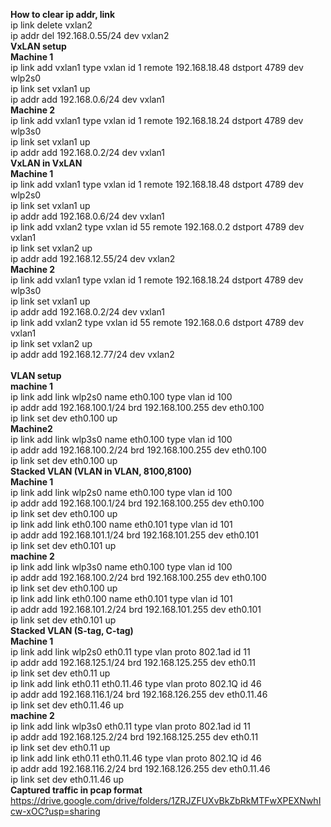 **How to clear ip addr, link**\
ip link delete vxlan2\
ip addr del 192.168.0.55/24 dev vxlan2\
**VxLAN setup**\
**Machine 1**\
ip link add vxlan1 type vxlan id 1 remote 192.168.18.48 dstport 4789 dev wlp2s0\
ip link set vxlan1 up\
ip addr add 192.168.0.6/24 dev vxlan1\
**Machine 2**\
ip link add vxlan1 type vxlan id 1 remote 192.168.18.24 dstport 4789 dev wlp3s0\
ip link set vxlan1 up\
ip addr add 192.168.0.2/24 dev vxlan1\
**VxLAN in VxLAN**\
**Machine 1**\
ip link add vxlan1 type vxlan id 1 remote 192.168.18.48 dstport 4789 dev wlp2s0\
ip link set vxlan1 up\
ip addr add 192.168.0.6/24 dev vxlan1\
ip link add vxlan2 type vxlan id 55 remote 192.168.0.2 dstport 4789 dev vxlan1\
ip link set vxlan2 up\
ip addr add 192.168.12.55/24 dev vxlan2\
**Machine 2**\
ip link add vxlan1 type vxlan id 1 remote 192.168.18.24 dstport 4789 dev wlp3s0\
ip link set vxlan1 up\
ip addr add 192.168.0.2/24 dev vxlan1\
ip link add vxlan2 type vxlan id 55 remote 192.168.0.6 dstport 4789 dev vxlan1\
ip link set vxlan2 up\
ip addr add 192.168.12.77/24 dev vxlan2\
\
**VLAN setup**\
**machine 1**\
ip link add link wlp2s0 name eth0.100 type vlan id 100\
ip addr add 192.168.100.1/24 brd 192.168.100.255 dev eth0.100\
ip link set dev eth0.100 up\
**Machine2**\
ip link add link wlp3s0 name eth0.100 type vlan id 100\
ip addr add 192.168.100.2/24 brd 192.168.100.255 dev eth0.100\
ip link set dev eth0.100 up\
**Stacked VLAN (VLAN in VLAN, 8100,8100)**\
**Machine 1**\
ip link add link wlp2s0 name eth0.100 type vlan id 100\
ip addr add 192.168.100.1/24 brd 192.168.100.255 dev eth0.100\
ip link set dev eth0.100 up\
ip link add link eth0.100 name eth0.101 type vlan id 101\
ip addr add 192.168.101.1/24 brd 192.168.101.255 dev eth0.101\
ip link set dev eth0.101 up\
**machine 2**\
ip link add link wlp3s0 name eth0.100 type vlan id 100\
ip addr add 192.168.100.2/24 brd 192.168.100.255 dev eth0.100\
ip link set dev eth0.100 up\
ip link add link eth0.100 name eth0.101 type vlan id 101\
ip addr add 192.168.101.2/24 brd 192.168.101.255 dev eth0.101\
ip link set dev eth0.101 up\
**Stacked VLAN (S-tag, C-tag)**\
**Machine 1**\
ip link add link wlp2s0 eth0.11 type vlan proto 802.1ad id 11\
ip addr add 192.168.125.1/24 brd 192.168.125.255 dev eth0.11\
ip link set dev eth0.11 up\
ip link add link eth0.11 eth0.11.46 type vlan proto 802.1Q id 46\
ip addr add 192.168.116.1/24 brd 192.168.126.255 dev eth0.11.46\
ip link set dev eth0.11.46 up\
**machine 2**\
ip link add link wlp3s0 eth0.11 type vlan proto 802.1ad id 11\
ip addr add 192.168.125.2/24 brd 192.168.125.255 dev eth0.11\
ip link set dev eth0.11 up\
ip link add link eth0.11 eth0.11.46 type vlan proto 802.1Q id 46\
ip addr add 192.168.116.2/24 brd 192.168.126.255 dev eth0.11.46\
ip link set dev eth0.11.46 up\
**Captured traffic in pcap format**\
https://drive.google.com/drive/folders/1ZRJZFUXvBkZbRkMTFwXPEXNwhIcw-xOC?usp=sharing
